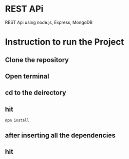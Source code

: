 # REST APi
 REST Api using node.js, Express, MongoDB

# Instruction to run the Project
 
## Clone the repository
## Open terminal 
## cd to the deirectory
## hit 
   ```
   npm install
   ```
## after inserting all the dependencies 
## hit
  ```npm start
  ```
 
